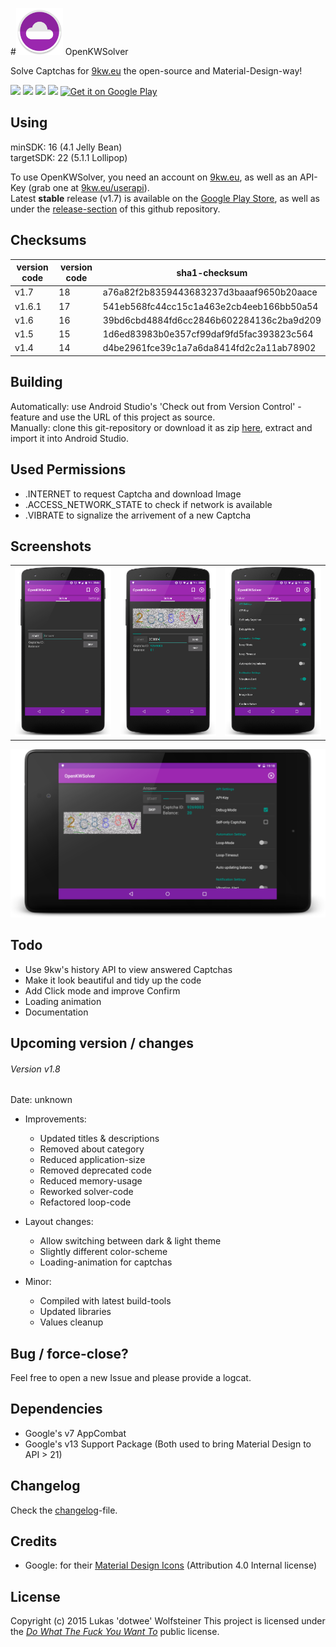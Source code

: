#<img width="75px" height="75px" src="art/web_icon_dark.png" />  OpenKWSolver 

Solve Captchas for [9kw.eu](http://www.9kw.eu/) the open-source and Material-Design-way!

<img src="https://travis-ci.org/dotWee/OpenKWSolver.svg?branch=master" href="https://travis-ci.org/dotWee/OpenKWSolver"/>
<img src="http://img.shields.io/github/issues/dotWee/OpenKWSolver.svg" />
<img src="http://img.shields.io/badge/code-java-red.svg" />
<img src="http://img.shields.io/badge/license-WTFPL%2F2.0-blue.svg" />

<a href="https://play.google.com/store/apps/details?id=de.dotwee.openkwsolver">
  <img alt="Get it on Google Play"
       src="https://developer.android.com/images/brand/en_generic_rgb_wo_45.png" />
</a>

## Using

minSDK: 16 (4.1 Jelly Bean)
<br>targetSDK: 22 (5.1.1 Lollipop)

To use OpenKWSolver, you need an account on [9kw.eu](http://www.9kw.eu/), as well as an API-Key (grab one at [9kw.eu/userapi](http://www.9kw.eu/userapi.html)).
<br>Latest **stable** release (v1.7) is available on the [Google Play Store](https://play.google.com/store/apps/details?id=de.dotwee.openkwsolver), as well as under the [release-section](https://github.com/dotWee/OpenKWSolver/releases) of this github repository.

## Checksums

| version code 	| version code 	| sha1-checksum                            	|
|--------------	|--------------	|------------------------------------------	|
| v1.7         	| 18           	| a76a82f2b8359443683237d3baaaf9650b20aace 	|
| v1.6.1       	| 17           	| 541eb568fc44cc15c1a463e2cb4eeb166bb50a54 	|
| v1.6         	| 16           	| 39bd6cbd4884fd6cc2846b602284136c2ba9d209 	|
| v1.5         	| 15           	| 1d6ed83983b0e357cf99daf9fd5fac393823c564 	|
| v1.4         	| 14           	| d4be2961fce39c1a7a6da8414fd2c2a11ab78902 	|

## Building

Automatically: use Android Studio's 'Check out from Version Control' - feature and use the URL of this project as source. <br>
Manually: clone this git-repository or download it as zip [here](https://github.com/dotwee/OpenKWSolver/archive/master.zip), extract and import it into Android Studio.

## Used Permissions

+ .INTERNET to request Captcha and download Image
+ .ACCESS_NETWORK_STATE to check if network is available
+ .VIBRATE to signalize the arrivement of a new Captcha

## Screenshots

<table style="border: 0px;">
    <tr>
        <td><img width="200px" src="art/ScreenshotNormal.png" /></td>
        <td><img width="200px" src="art/ScreenshotWithCaptcha.png" /></td>
        <td><img width="200px" src="art/ScreenshotSettings.png" /></td>
    </tr>
</table>

<img src="art/ScreenshotTablet.png" />

## Todo

+ Use 9kw's history API to view answered Captchas
+ Make it look beautiful and tidy up the code
+ Add Click mode and improve Confirm
+ Loading animation
+ Documentation

## Upcoming version / changes

###### Version v1.8
Date: unknown

* Improvements:
  - Updated titles & descriptions
  - Removed about category
  - Reduced application-size
  - Removed deprecated code
  - Reduced memory-usage
  - Reworked solver-code
  - Refactored loop-code

* Layout changes:
  - Allow switching between dark & light theme
  - Slightly different color-scheme
  - Loading-animation for captchas

* Minor:
  - Compiled with latest build-tools
  - Updated libraries
  - Values cleanup

## Bug / force-close?

Feel free to open a new Issue and please provide a logcat.

## Dependencies

+ Google's v7 AppCombat
+ Google's v13 Support Package
(Both used to bring Material Design to API > 21)

## Changelog

Check the [changelog](/docs/CHANGELOG.md)-file.

## Credits

+ Google: for their [Material Design Icons](https://github.com/google/material-design-icons) (Attribution 4.0 Internal license)

## License

Copyright (c) 2015 Lukas 'dotwee' Wolfsteiner
This project is licensed under the [_Do What The Fuck You Want To_](/LICENSE) public license.